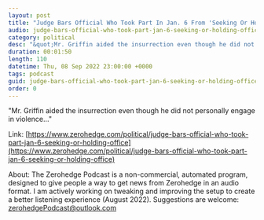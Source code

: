 ```yaml
---
layout: post
title: "Judge Bars Official Who Took Part In Jan. 6 From 'Seeking Or Holding' Office"
audio: judge-bars-official-who-took-part-jan-6-seeking-or-holding-office-0
category: political
desc: "&quot;Mr. Griffin aided the insurrection even though he did not personally engage in violence...&quot;"
duration: 00:01:50
length: 110
datetime: Thu, 08 Sep 2022 23:00:00 +0000
tags: podcast
guid: judge-bars-official-who-took-part-jan-6-seeking-or-holding-office-0
order: 0
---
```

&quot;Mr. Griffin aided the insurrection even though he did not personally engage in violence...&quot;

Link: [https://www.zerohedge.com/political/judge-bars-official-who-took-part-jan-6-seeking-or-holding-office](https://www.zerohedge.com/political/judge-bars-official-who-took-part-jan-6-seeking-or-holding-office)

About: The Zerohedge Podcast is a non-commercial, automated program, designed to give people a way to get news from Zerohedge in an audio format.  I am actively working on tweaking and improving the setup to create a better listening experience (August 2022).  Suggestions are welcome: [zerohedgePodcast@outlook.com](mailto:zerohedgePodcast@outlook.com)